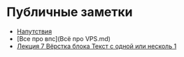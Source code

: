 # Публичные заметки

- [Напутствия](Напутствия.md)
- [Все про впс](Всё про VPS.md)
- [Лекция 7 Вёрстка блока Текст с одной или несколь 1](Лекция%207%20Вёрстка%20блока%20Текст%20с%20одной%20или%20несколь%201.md)





